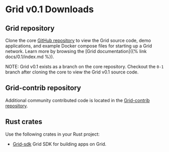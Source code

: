 # Grid v0.1 Downloads

<!--
  Copyright 2024 Bitwise IO, Inc.
  Copyright 2018-2020 Cargill Incorporated
  Licensed under Creative Commons Attribution 4.0 International License
  https://creativecommons.org/licenses/by/4.0/
-->

## Grid repository

Clone the core [GitHub repository](https://github.com/splintercommunity/grid/tree/0-1)
to view the Grid source code, demo applications, and example Docker compose
files for starting up a Grid network. Learn more
by browsing the [Grid documentation]({% link docs/0.1/index.md %}).

NOTE: Grid v0.1 exists as a branch on the core repository. Checkout the `0-1`
branch after cloning the core to view the Grid v0.1 source code.

## Grid-contrib repository

Additional community contributed code is located in the
[Grid-contrib repository](https://github.com/splintercommunity/grid-contrib).

## Rust crates

Use the following crates in your Rust project:

* [Grid-sdk](https://crates.io/crates/Grid-sdk) Grid SDK for building apps on
  Grid.
